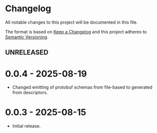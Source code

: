 # Changelog

All notable changes to this project will be documented in this file.

The format is based on [Keep a Changelog](https://keepachangelog.com/en/1.0.0/)
and this project adheres to [Semantic Versioning](https://semver.org/spec/v2.0.0.html).

## UNRELEASED

# 0.0.4 - 2025-08-19

* Changed emitting of protobuf schemas from file-based to generated from descriptors.

# 0.0.3 - 2025-08-15

* Initial release.
